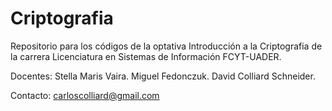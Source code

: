 # Criptografia

Repositorio para los códigos de la optativa Introducción a la Criptografia de la carrera Licenciatura en Sistemas de Información FCYT-UADER.

Docentes:
Stella Maris Vaira.
Miguel Fedonczuk.
David Colliard Schneider.

Contacto:
carloscolliard@gmail.com

